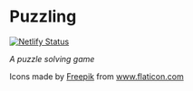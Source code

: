 # Puzzling

[![Netlify Status](https://api.netlify.com/api/v1/badges/b993131f-3c57-431d-884a-07c2abffb98b/deploy-status)](https://app.netlify.com/sites/puzzling/deploys)

_A puzzle solving game_

Icons made by <a href="https://www.flaticon.com/authors/freepik" title="Freepik">Freepik</a> from <a href="https://www.flaticon.com/" title="Flaticon"> www.flaticon.com</a>

